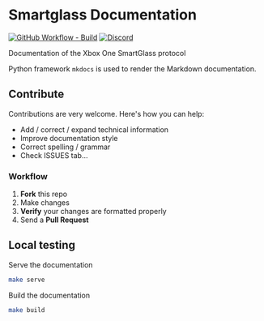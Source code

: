 # Smartglass Documentation

[![GitHub Workflow - Build](https://img.shields.io/github/workflow/status/OpenXbox/smartglass-documentation/build?label=build)](https://github.com/OpenXbox/smartglass-documentation/actions?query=workflow%3Abuild)
[![Discord](https://img.shields.io/discord/338946086775554048)](https://openxbox.org/discord)

Documentation of the Xbox One SmartGlass protocol

Python framework `mkdocs` is used to render the Markdown documentation.

## Contribute

Contributions are very welcome. Here's how you can help:

- Add / correct / expand technical information
- Improve documentation style
- Correct spelling / grammar
- Check ISSUES tab...

### Workflow

1. __Fork__ this repo
1. Make changes
1. __Verify__ your changes are formatted properly
1. Send a __Pull Request__

## Local testing

Serve the documentation

```sh
make serve
```

Build the documentation

```sh
make build
```
